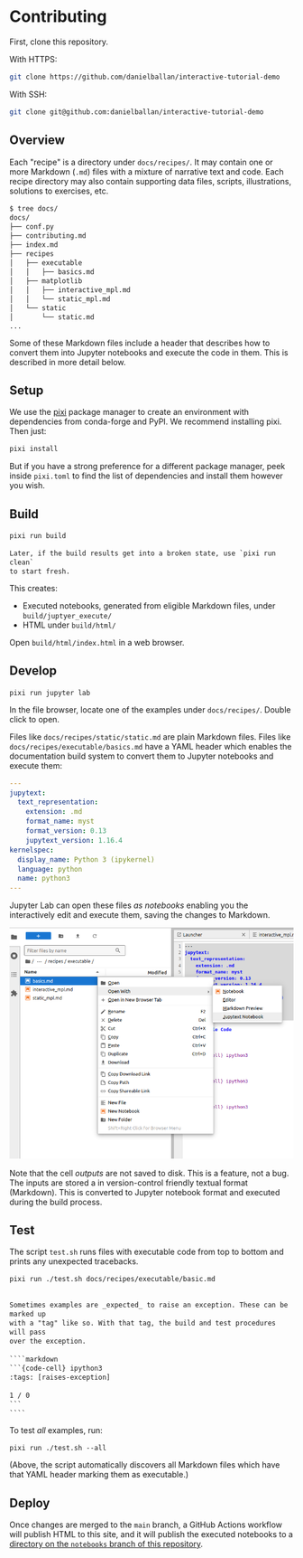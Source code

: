 # Contributing

First, clone this repository.

With HTTPS:

```sh
git clone https://github.com/danielballan/interactive-tutorial-demo
```

With SSH:
```sh
git clone git@github.com:danielballan/interactive-tutorial-demo
```

## Overview

Each "recipe" is a directory under `docs/recipes/`. It may contain one or more
Markdown (`.md`) files with a mixture of narrative text and code. Each recipe
directory may also contain supporting data files, scripts, illustrations,
solutions to exercises, etc.

```none
$ tree docs/
docs/
├── conf.py
├── contributing.md
├── index.md
├── recipes
│   ├── executable
│   │   ├── basics.md
│   ├── matplotlib
│   │   ├── interactive_mpl.md
│   │   └── static_mpl.md
│   └── static
│       └── static.md
...
```

Some of these Markdown files include a header that describes how to convert
them into Jupyter notebooks and execute the code in them. This is described in
more detail below.

## Setup

We use the [pixi](https://pixi.sh/latest/#installation) package manager to
create an environment with dependencies from conda-forge and PyPI. We recommend
installing pixi. Then just:

```sh
pixi install
```

But if you have a strong preference for a different package manager, peek
inside `pixi.toml` to find the list of dependencies and install them however
you wish.

## Build

```sh
pixi run build
```

```{note}
Later, if the build results get into a broken state, use `pixi run clean`
to start fresh.
```

This creates:
- Executed notebooks, generated from eligible Markdown files, under `build/juptyer_execute/`
- HTML under `build/html/`

Open `build/html/index.html` in a web browser.

## Develop

```
pixi run jupyter lab
```

In the file browser, locate one of the examples under `docs/recipes/`. Double
click to open.

Files like `docs/recipes/static/static.md` are plain Markdown files. Files like
`docs/recipes/executable/basics.md` have a YAML header which enables the
documentation build system to convert them to Jupyter notebooks and execute
them:

```yaml
---
jupytext:
  text_representation:
    extension: .md
    format_name: myst
    format_version: 0.13
    jupytext_version: 1.16.4
kernelspec:
  display_name: Python 3 (ipykernel)
  language: python
  name: python3
---
```

Jupyter Lab can open these files _as notebooks_ enabling you the interactively
edit and execute them, saving the changes to Markdown.

![Context Menu: Open With... Jupytext Notebook](./_static/images/open-with-jupytext-notebook.png)

Note that the cell _outputs_ are not saved to disk. This is a feature, not a
bug. The inputs are stored a in version-control friendly textual format
(Markdown). This is converted to Jupyter notebook format and executed during
the build process.

## Test

The script `test.sh` runs files with executable code from top to bottom and
prints any unexpected tracebacks.

```
pixi run ./test.sh docs/recipes/executable/basic.md
```

`````{note}

Sometimes examples are _expected_ to raise an exception. These can be marked up
with a "tag" like so. With that tag, the build and test procedures will pass
over the exception.

````markdown
```{code-cell} ipython3
:tags: [raises-exception]

1 / 0
```
````
`````

To test _all_ examples, run:

```
pixi run ./test.sh --all
```

(Above, the script automatically discovers all Markdown files which have that
YAML header marking them as executable.)

## Deploy

Once changes are merged to the `main` branch, a GitHub Actions workflow will
publish HTML to this site, and it will publish the executed notebooks
to a [directory on the `notebooks` branch of this repository][notebooks-branch].

[notebooks-branch]: https://github.com/danielballan/interactive-tutorial-demo/tree/notebooks/notebooks
